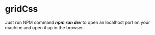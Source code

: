 # gridCss
Just run NPM command ***npm run dev*** to open an localhost port on your machine 
and open it up in the browser.
